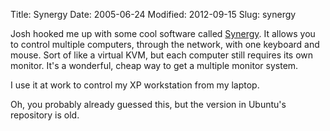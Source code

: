 Title: Synergy
Date: 2005-06-24
Modified: 2012-09-15
Slug: synergy

Josh hooked me up with some cool software called <a href="http://synergy2.sourceforge.net/" >Synergy</a>. It allows you to control multiple computers, through the network, with one keyboard and mouse.
Sort of like a virtual KVM, but each computer still requires its own monitor. It's a wonderful, cheap way to get a multiple monitor system.

I use it at work to control my XP workstation from my laptop.

Oh, you probably already guessed this, but the version in Ubuntu's repository is old.
